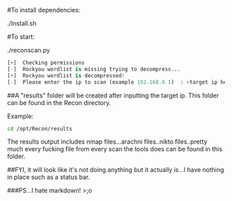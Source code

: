 #To install dependencies:

./Install.sh

#To start: 

./reconscan.py

```python
[+]  Checking permissions
[-]  Rockyou wordlist is missing trying to decompress...
[+]  Rockyou wordlist is decompressed!
[-]  Please enter the ip to scan (example 192.168.0.1)  : <target ip here>
```
##A "results" folder will be created after inputting the target ip. This folder can be found in the Recon directory. 

Example:
```bash
cd /opt/Recon/results
```

The results output includes nmap files...arachni files..nikto files..pretty much every fucking file from every scan the tools does can be found in this folder. 

##FYI, it will look like it's not doing anything but it actually is...I have nothing in place such as a status bar.


###PS...I hate markdown! >;o
